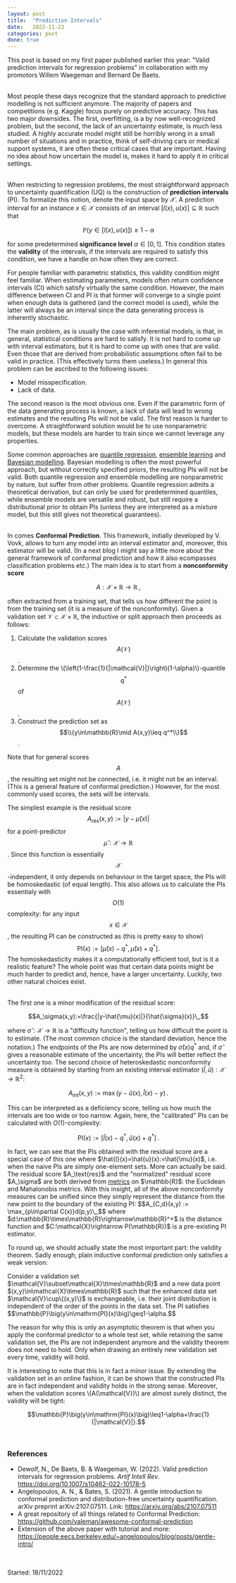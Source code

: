 ```yaml
---
layout: post
title:  "Prediction Intervals"
date:   2022-11-23
categories: post
done: true
---
```


This post is based on my first paper published earlier this year: "Valid prediction intervals for regression problems" in collaboration
with my promotors Willem Waegeman and Bernard De Baets.<br><br>

Most people these days recognize that the standard approach to predictive modelling is not sufficient anymore.
The majority of papers and competitions (e.g. Kaggle) focus purely on predictive accuracy. This has two major downsides.
The first, overfitting, is a by now well-recognized problem, but the second, the lack of an uncertainty estimate, is much less studied.
A highly accurate model might still be horribly wrong in a small number of situations and in practice, think of self-driving cars or medical support systems,
it are often these critical cases that are important. Having no idea about how uncertain the model is, makes it hard to apply it in critical settings.<br><br>

When restricting to regression problems, the most straightforward approach to uncertainty quantification (UQ) is the construction of <b>prediction intervals</b> (PI).
To formalize this notion, denote the input space by $\mathcal{X}$. A prediction interval for an instance $x\in\mathcal{X}$ consists of an interval $[l(x),u(x)]\subseteq\mathbb{R}$ such that

$$\mathbb{P}\big(y\in[l(x),u(x)]\big)\geq1-\alpha$$

for some predetermined <b>significance level</b> $\alpha\in[0,1]$.
This condition states the <b>validity</b> of the intervals, if the intervals are required to satisfy this condition, we have a handle on how often they are correct.

<div class="note">
  For people familiar with parametric statistics, this validity condition might feel familiar.
  When estimating parameters, models often return confidence intervals (CI) which satisfy virtually the same condition.
  However, the main difference between CI and PI is that former will converge to a single point when enough data is gathered (and the correct model is used),
  while the latter will always be an interval since the data generating process is inherently stochastic.
</div>

The main problem, as is usually the case with inferential models, is that, in general, statistical conditions are hard to satisfy.
It is not hard to come up with interval estimators, but it is hard to come up with ones that are valid. Even those that are derived from
probabilistic assumptions often fail to be valid in practice. (This effectively turns them useless.) In general this problem can be ascribed to the following issues:
* Model misspecification.
* Lack of data.

The second reason is the most obvious one. Even if the parametric form of the data generating process is known, a lack of data will lead to wrong estimates
and the resulting PIs will not be valid. The first reason is harder to overcome. A straightforward solution would be to use nonparametric models,
but these models are harder to train since we cannot leverage any properties.

Some common approaches are <a href="https://en.wikipedia.org/wiki/Quantile_regression" target="_blank">quantile regression</a>,
<a href="https://en.wikipedia.org/wiki/Ensemble_learning" target="_blank">ensemble learning</a> and <a href="https://en.wikipedia.org/wiki/Bayesian_inference" target="_blank">Bayesian modelling</a>.
Bayesian modelling is often the most powerful approach, but without correctly specified priors, the resulting PIs will not be valid. Both quantile regression and ensemble modelling are nonparametric by nature, but suffer from other problems.
Quantile regression admits a theoretical derivation, but can only be used for predetermined quantiles, while ensemble models are versatile and robust, but still require a distributional prior
to obtain PIs (unless they are interpreted as a mixture model, but this still gives not theoretical guarantees).<br><br>

In comes <b>Conformal Prediction</b>. This framework, initially developed by V. Vovk, allows to turn any model into an interval estimator and, moreover,
this estimator will be valid. (In a next blog I might say a little more about the general framework of conformal prediction and how it also ecompasses classification problems etc.)
The main idea is to start from a <b>nonconformity score</b>

$$A:\mathcal{X}\times\mathbb{R}\rightarrow\mathbb{R}\,,$$

often extracted from a training set, that tells us how different the point is from the training set (it is a measure of the nonconformity). Given a validation set $\mathcal{V}\subset\mathcal{X}\times\mathbb{R}$, the inductive or split approach then proceeds as follows:
1. Calculate the validation scores $$A(\mathcal{V})$$.
2. Determine the \\(\left(1-\frac{1}{\|\mathcal{V}\|}\right)(1-\alpha)\\)-quantile $$q^*$$ of $$A(\mathcal{V})$$.
3. Construct the prediction set as $$\\{y\in\mathbb{R}\mid A(x,y)\leq q^*\\}$$.

Note that for general scores $$A$$, the resulting set might not be connected, i.e. it might not be an interval. (This is a general feature of conformal prediction.)
However, for the most commonly used scores, the sets will be intervals.

The simplest example is the residual score $$A_\text{res}(x,y) := |y-\hat{\mu}(x)|$$ for a point-predictor $$\hat{\mu}:\mathcal{X}\rightarrow\mathbb{R}$$. Since this function is essentially $$\mathcal{X}$$-independent,
it only depends on behaviour in the target space, the PIs will be homoskedastic (of equal length). This also allows us to calculate the PIs essentialy with $$O(1)$$ complexity: for any input $$x\in\mathcal{X}$$, the resulting PI can be constructed as (this is pretty easy to show) $$\mathrm{PI}(x) := \left[\hat{\mu}(x)-q^*,\hat{\mu}(x)+q^*\right].$$
The homoskedasticity makes it a computationally efficient tool, but is it a realistic feature? The whole point was that certain data points
might be much harder to predict and, hence, have a larger uncertainty. Luckily, two other natural choices exist.<br><br>

The first one is a minor modification of the residual score:

$$A_\sigma(x,y):=\frac{|y-\hat{\mu}(x)|}{\hat{\sigma}(x)}\,,$$

where $\hat{\sigma}:\mathcal{X}\rightarrow\mathbb{R}$ is a "difficulty function", telling us how difficult the point is to estimate.
(The most common choice is the standard deviation, hence the notation.) The endpoints of the PIs are now determined by
$\hat{\sigma}(x)q^*$ and, if $\hat{\sigma}$ gives a reasonable estimate of the uncertainty, the PIs will better reflect the uncertainty too. The second choice of heteroskedastic nonconformity measure is obtained by starting from an existing interval estimator $(\hat{l},\hat{u}):\mathcal{X}\rightarrow\mathbb{R}^2$:

$$A_{\text{int}}(x,y):=\max\left(y-\hat{u}(x),\hat{l}(x)-y\right)\,.$$

This can be interpreted as a deficiency score, telling us how much the intervals are too wide or too narrow. Again, here, the "calibrated" PIs can be calculated with $O(1)$-complexity:

$$\mathrm{PI}(x) := \left[\hat{l}(x)-q^* ,\hat{u}(x)+q^*\right]\,.$$

<div class="note">
  In fact, we can see that the PIs obtained with the residual score are a special case of this one where $\hat{l}(x)=\hat{u}(x):=\hat{\mu}(x)$, i.e. when the naive PIs are simply one-element sets.  More can actually be said. The residual score $A_\text{res}$ and the "normalized" residual score $A_\sigma$ are both derived from <a href="https://en.wikipedia.org/wiki/Metric_space">metrics</a> on $\mathbb{R}$: the Euclidean and Mahalonobis metrics.
  With this insight, all of the above nonconformity measures can be unified since they simply represent the distance from the new point to the boundary of the existing PI: $$A_{C,d}(x,y) := \max_{p\in\partial C(x)}d(p,y)\,,$$ where $d:\mathbb{R}\times\mathbb{R}\rightarrow\mathbb{R}^+$ is the distance function and $C:\mathcal{X}\rightarrow P(\mathbb{R})$ is a pre-existing PI estimator.
</div>

To round up, we should actually state the most important part: the validity theorem. Sadly enough, plain inductive conformal prediction only satisfies a weak version:

<div class="theorem" text="Asymptotic validity">
  Consider a validation set $\mathcal{V}\subset\mathcal{X}\times\mathbb{R}$ and a new data point $(x,y)\in\mathcal{X}\times\mathbb{R}$ such that the enhanced data set $\mathcal{V}\cup\{(x,y)\}$ is exchangeable, i.e. their joint distribution is independent of the order of the points in the data set. The PI satisfies $$\mathbb{P}\big(y\in\mathrm{PI}(x)\big)\geq1-\alpha.$$
</div>

The reason for why this is only an asymptotic theorem is that when you apply the conformal predictor to a whole test set, while retaining the same validation set,
the PIs are not independent anymore and the validity theorem does not need to hold. Only when drawing an entirely new validation set every time, validity will hold.

<div class="note">
  It is interesting to note that this is in fact a minor issue. By extending the validation set in an online fashion,
  it can be shown that the constructed PIs are in fact independent and validity holds in the strong sense. Moreover,
  when the validation scores \(A(\mathcal{V})\) are almost surely distinct, the validity will be tight:
  
  $$\mathbb{P}\big(y\in\mathrm{PI}(x)\big)\leq1-\alpha+\frac{1}{|\mathcal{V}|}.$$
  
</div>

<br>
<h3>References</h3>

<ul class="list">
  <li>Dewolf, N., De Baets, B. & Waegeman, W. (2022). Valid prediction intervals for regression problems. <i>Artif Intell Rev</i>. <a href="https://doi.org/10.1007/s10462-022-10178-5 ">https://doi.org/10.1007/s10462-022-10178-5</a></li>
  <li>Angelopoulos, A. N., & Bates, S. (2021). A gentle introduction to conformal prediction and distribution-free uncertainty quantification. arXiv preprint arXiv:2107.07511.
    Link: <a href="https://arxiv.org/abs/2107.07511">https://arxiv.org/abs/2107.07511</a></li>
  <li>A great repository of all things related to Conformal Prediction: <a href="https://github.com/valeman/awesome-conformal-prediction">https://github.com/valeman/awesome-conformal-prediction</a></li>
  <li>Extension of the above paper with tutorial and more: <a href="https://people.eecs.berkeley.edu/~angelopoulos/blog/posts/gentle-intro/">https://people.eecs.berkeley.edu/~angelopoulos/blog/posts/gentle-intro/</a></li>
</ul>

<br><br>Started: 18/11/2022<br>